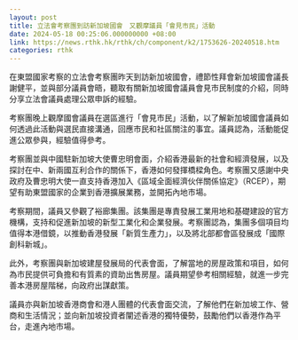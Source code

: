 ```yaml
---
layout: post
title: 立法會考察團到訪新加坡國會　又觀摩議員「會見市民」活動
date: 2024-05-18 00:25:06.000000000 +08:00
link: https://news.rthk.hk/rthk/ch/component/k2/1753626-20240518.htm
categories: rthk
---
```


在東盟國家考察的立法會考察團昨天到訪新加坡國會，禮節性拜會新加坡國會議長謝健平，並與部分議員會晤，聽取有關新加坡國會議員會見市民制度的介紹，同時分享立法會議員處理公眾申訴的經驗。
 
考察團晚上觀摩國會議員在選區進行「會見市民」活動，以了解新加坡國會議員如何透過此活動與選民直接溝通，回應市民和社區關注的事宜。議員認為，活動能促進公眾參與，經驗值得參考。
 
考察團並與中國駐新加坡大使曹忠明會面，介紹香港最新的社會和經濟發展，以及探討在中、新兩國互利合作的關係下，香港如何發揮橋樑角色。考察團又感謝中央政府及曹忠明大使一直支持香港加入《區域全面經濟伙伴關係協定》（RCEP），期望有助東盟國家的企業到香港擴展業務，並開拓內地市場。
 
考察期間，議員又參觀了裕廊集團。該集團是專責發展工業用地和基礎建設的官方機構，支持和促進新加坡的新型工業化和企業發展。考察團認為，集團多個項目均值得本港借鏡，以推動香港發展「新質生產力」，以及將北部都會區發展成「國際創科新城」。
 
此外，考察團與新加坡建屋發展局的代表會面，了解當地的房屋政策和項目，如何為市民提供可負擔和有質素的資助出售房屋。議員期望參考相關經驗，就進一步完善本港房屋階梯，向政府出謀獻策。
 
議員亦與新加坡香港商會和港人團體的代表會面交流，了解他們在新加坡工作、營商和生活情況；並向新加坡投資者闡述香港的獨特優勢，鼓勵他們以香港作為平台，走進內地市場。
